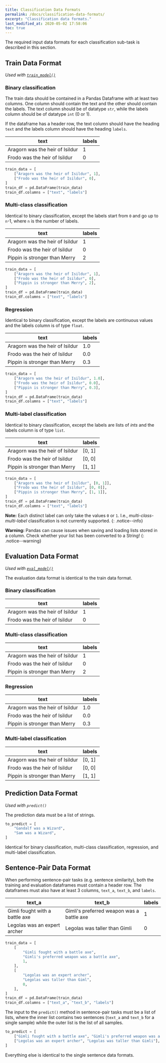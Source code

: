 ```yaml
---
title: Classification Data Formats
permalink: /docs/classification-data-formats/
excerpt: "Classification data formats."
last_modified_at: 2020-05-02 17:58:06
toc: true
---
```


The required input data formats for each classification sub-task is described in this section.


## Train Data Format

*Used with [`train_model()`](/docs/classification-models/#training-a-classification-model)*

### Binary classification

The train data should be contained in a Pandas Dataframe with at least two columns. One column should contain the text and the other should contain the labels. The text column should be of datatype `str`, while the labels column should be of datatype `int` (0 or 1).

If the dataframe has a header row, the text column should have the heading `text` and the labels column should have the heading `labels`.

| text                            | labels |
| ------------------------------- | ------ |
| Aragorn was the heir of Isildur | 1      |
| Frodo was the heir of Isildur   | 0      |

```python
train_data = [
    ["Aragorn was the heir of Isildur", 1],
    ["Frodo was the heir of Isildur", 0],
]
train_df = pd.DataFrame(train_data)
train_df.columns = ["text", "labels"]
```

### Multi-class classification

Identical to binary classification, except the labels start from `0` and go up to `n`-1, where `n` is the number of labels.

| text                            | labels |
| ------------------------------- | ------ |
| Aragorn was the heir of Isildur | 1      |
| Frodo was the heir of Isildur   | 0      |
| Pippin is stronger than Merry   | 2      |

```python
train_data = [
    ["Aragorn was the heir of Isildur", 1],
    ["Frodo was the heir of Isildur", 0],
    ["Pippin is stronger than Merry", 2],
]
train_df = pd.DataFrame(train_data)
train_df.columns = ["text", "labels"]
```

### Regression

Identical to binary classification, except the labels are continuous values and the labels column is of type `float`.

| text                            | labels |
| ------------------------------- | ------ |
| Aragorn was the heir of Isildur | 1.0    |
| Frodo was the heir of Isildur   | 0.0    |
| Pippin is stronger than Merry   | 0.3    |

```python
train_data = [
    ["Aragorn was the heir of Isildur", 1.0],
    ["Frodo was the heir of Isildur", 0.0],
    ["Pippin is stronger than Merry", 0.3],
]
train_df = pd.DataFrame(train_data)
train_df.columns = ["text", "labels"]
```

### Multi-label classification

Identical to binary classification, except the labels are lists of *ints* and the labels column is of type `list`.

| text                            | labels |
| ------------------------------- | ------ |
| Aragorn was the heir of Isildur | [0, 1] |
| Frodo was the heir of Isildur   | [0, 0] |
| Pippin is stronger than Merry   | [1, 1] |

```python
train_data = [
    ["Aragorn was the heir of Isildur", [0, 1]],
    ["Frodo was the heir of Isildur", [0, 0]],
    ["Pippin is stronger than Merry", [1, 1]],
]
train_df = pd.DataFrame(train_data)
train_df.columns = ["text", "labels"]
```

**Note:** Each distinct label can only take the values `0` or `1`. I.e., *multi-class-multi-label* classification is not currently supported.
{: .notice--info}

**Warning:** Pandas can cause issues when saving and loading lists stored in a column. Check whether your list has been converted to a String!
{: .notice--warning}



## Evaluation Data Format

*Used with [`eval_model()`](/docs/classification-models/#evaluating-a-classification-model)*

The evaluation data format is identical to the train data format.

### Binary classification

| text                            | labels |
| ------------------------------- | ------ |
| Aragorn was the heir of Isildur | 1      |
| Frodo was the heir of Isildur   | 0      |

### Multi-class classification

| text                            | labels |
| ------------------------------- | ------ |
| Aragorn was the heir of Isildur | 1      |
| Frodo was the heir of Isildur   | 0      |
| Pippin is stronger than Merry   | 2      |


### Regression

| text                            | labels |
| ------------------------------- | ------ |
| Aragorn was the heir of Isildur | 1.0    |
| Frodo was the heir of Isildur   | 0.0    |
| Pippin is stronger than Merry   | 0.3    |

### Multi-label classification

| text                            | labels |
| ------------------------------- | ------ |
| Aragorn was the heir of Isildur | [0, 1] |
| Frodo was the heir of Isildur   | [0, 0] |
| Pippin is stronger than Merry   | [1, 1] |


## Prediction Data Format
*Used with `predict()`*

The prediction data must be a list of strings.

```python
to_predict = [
    "Gandalf was a Wizard",
    "Sam was a Wizard",
]
```

Identical for binary classification, multi-class classification, regression, and multi-label classification.


## Sentence-Pair Data Format

When performing sentence-pair tasks (e.g. sentence similarity), both the training and evaluation dataframes must contain a header row. The dataframes must also have at least 3 columns, `text_a`, `text_b`, and `labels`.

| text_a                         | text_b                                    | labels |
| ------------------------------ | ----------------------------------------- | ------ |
| Gimli fought with a battle axe | Gimli's preferred weapon was a battle axe | 1      |
| Legolas was an expert archer   | Legolas was taller than Gimli             | 0      |

```python
train_data = [
    [
        "Gimli fought with a battle axe",
        "Gimli's preferred weapon was a battle axe",
        1,
    ],
    [
        "Legolas was an expert archer",
        "Legolas was taller than Giml",
        0,
    ],
]
train_df = pd.DataFrame(train_data)
train_df.columns = ["text_a", "text_b", "labels"]
```

The input to the `predict()` method in sentence-pair tasks must be a list of lists, where the inner list contains two sentences (`text_a` and `text_b` for a single sample) while the outer list is the list of all samples.

```python
to_predict = [
    ["Gimli fought with a battle axe", "Gimli's preferred weapon was a battle axe"],
    ["Legolas was an expert archer", "Legolas was taller than Gimli"],
]
```

Everything else is identical to the single sentence data formats.
